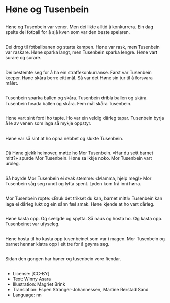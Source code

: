# Høne og Tusenbein

##
Høne og Tusenbein var vener. Men dei likte alltid å konkurrera. Ein dag spelte dei fotball for å sjå kven som var den beste spelaren.

##
Dei drog til fotballbanen og starta kampen. Høne var rask, men Tusenbein var raskare. Høne sparka langt, men Tusenbein sparka lengre. Høne vart surare og surare.

##
Dei bestemte seg for å ha ein straffekonkurranse. Først var Tusenbein keeper. Høne skåra berre eitt mål. Så var det Høne sin tur til å forsvara målet.

##
Tusenbein sparka ballen og skåra. Tusenbein dribla ballen og skåra. Tusenbein heada ballen og skåra. Fem mål skåra Tusenbein.

##
Høne vart sint fordi ho tapte. Ho var ein veldig dårleg tapar. Tusenbein byrja å le av venen som laga så mykje oppstyr.

##
Høne var så sint at ho opna nebbet og slukte Tusenbein.

##
Då Høne gjekk heimover, møtte ho Mor Tusenbein. «Har du sett barnet mitt?» spurde Mor Tusenbein. Høne sa ikkje noko. Mor Tusenbein vart uroleg.

##
Så høyrde Mor Tusenbein ei svak stemme: «Mamma, hjelp meg!» Mor Tusenbein såg seg rundt og lytta spent. Lyden kom frå inni høna.

##
Mor Tusenbein ropte: «Bruk det trikset du kan, barnet mitt!» Tusenbein kan laga ei dårleg lukt og ein sånn fæl smak. Høne kjende at ho vart dårleg.

##
Høne kasta opp. Og svelgde og spytta. Så naus og hosta ho. Og kasta opp. Tusenbeinet var ufyseleg.

##
Høne hosta til ho kasta opp tusenbeinet som var i magen. Mor Tusenbein og barnet hennar klatra opp i eit tre for å gøyma seg.

##
Sidan den gongen har høner og tusenbein vore fiendar.

##
* License: [CC-BY]
* Text: Winny Asara
* Illustration: Magriet Brink
* Translation: Espen Stranger-Johannessen, Martine Rørstad Sand
* Language: nn
